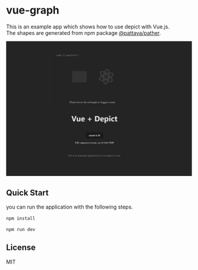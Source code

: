 # vue-graph

This is an example app which shows how to use depict with Vue.js.  
The shapes are generated from npm package [@pattaya/pather](github.com/challenai/pather).

![example application](docs/images/vue-depict.png)

## Quick Start 

you can run the application with the following steps.

```shell
npm install
```

```shell
npm run dev
```

## License

MIT